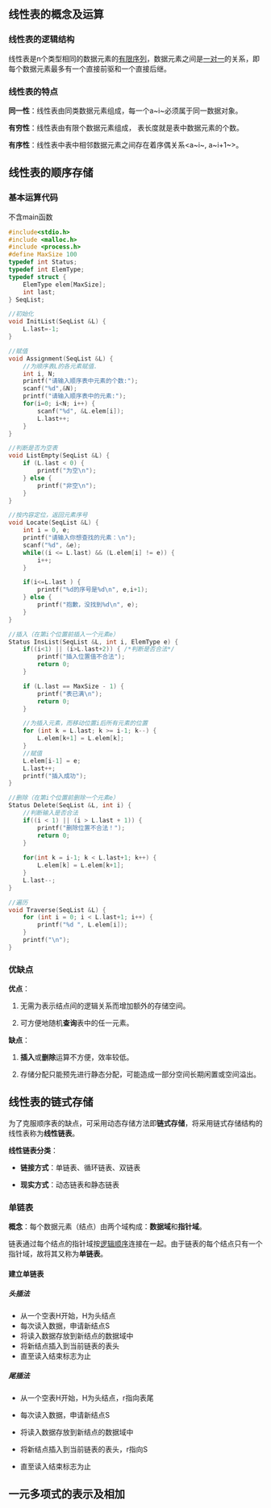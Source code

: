 ## 线性表的概念及运算

### **线性表的逻辑结构**

线性表是n个类型相同的数据元素的<u>有限序列</u>，数据元素之间是<u>一对一</u>的关系，即每个数据元素最多有一个直接前驱和一个直接后继。

### **线性表的特点**

**同一性**：线性表由同类数据元素组成，每一个a~i~必须属于同一数据对象。

**有穷性**：线性表由有限个数据元素组成， 表长度就是表中数据元素的个数。 

**有序性**：线性表中表中相邻数据元素之间存在着序偶关系<a~i~, a~i+1~>。    

## 线性表的顺序存储

### 基本运算代码

不含main函数

```c
#include<stdio.h>
#include <malloc.h>
#include <process.h>
#define MaxSize 100
typedef int Status;
typedef int ElemType;
typedef struct {
	ElemType elem[MaxSize];
	int last;
} SeqList;

//初始化
void InitList(SeqList &L) {
	L.last=-1;
}

//赋值
void Assignment(SeqList &L) {
	//为顺序表L的各元素赋值.
	int i, N;
	printf("请输入顺序表中元素的个数:");
	scanf("%d",&N);
	printf("请输入顺序表中的元素:");
	for(i=0; i<N; i++) {
		scanf("%d", &L.elem[i]);
		L.last++;
	}
}

//判断是否为空表
void ListEmpty(SeqList &L) {
	if (L.last < 0) {
		printf("为空\n");
	} else {
		printf("非空\n"); 
	}
}

//按内容定位，返回元素序号
void Locate(SeqList &L) {
	int i = 0, e;
	printf("请输入你想查找的元素：\n");
	scanf("%d", &e); 
	while((i <= L.last) && (L.elem[i] != e)) {
		i++;
	}

	if(i<=L.last ) {
		printf("%d的序号是%d\n", e,i+1);
	} else {
		printf("抱歉，没找到%d\n", e); 
	}
}

//插入（在第i个位置前插入一个元素e）
Status InsList(SeqList &L, int i, ElemType e) {
	if((i<1) || (i>L.last+2)) { /*判断是否合法*/
		printf("插入位置值不合法");
		return 0; 
	}

	if (L.last == MaxSize - 1) {
		printf("表已满\n");
		return 0; 
	}

	//为插入元素，而移动位置i后所有元素的位置
	for (int k = L.last; k >= i-1; k--) { 
		L.elem[k+1] = L.elem[k];
	}
	//赋值
	L.elem[i-1] = e;
	L.last++;
	printf("插入成功");
}

//删除（在第i个位置前删除一个元素e）
Status Delete(SeqList &L, int i) {
	//判断输入是否合法
	if((i < 1) || (i > L.last + 1)) {
		printf("删除位置不合法！"); 
		return 0; 
	} 
	
	for(int k = i-1; k < L.last+1; k++) {
		L.elem[k] = L.elem[k+1];
	}
	L.last--;
} 

//遍历
void Traverse(SeqList &L) {
	for (int i = 0; i < L.last+1; i++) {
		printf("%d ", L.elem[i]);
	}
	printf("\n");
}
```

### 优缺点

**优点**：

1. 无需为表示结点间的逻辑关系而增加额外的存储空间。

2. 可方便地随机**查询**表中的任一元素。

**缺点**：

1. **插入**或**删除**运算不方便，效率较低。

2. 存储分配只能预先进行静态分配，可能造成一部分空间长期闲置或空间溢出。

## 线性表的链式存储

为了克服顺序表的缺点，可采用动态存储方法即**链式存储**，将采用链式存储结构的线性表称为**线性链表**。

**线性链表分类**：

- **链接方式**：单链表、循环链表、双链表

- **现实方式**：动态链表和静态链表

### 单链表

**概念**：每个数据元素（结点）由两个域构成：**数据域**和**指针域**。

链表通过每个结点的指针域按<u>逻辑顺序</u>连接在一起。由于链表的每个结点只有一个指针域，故将其又称为**单链表**。

#### 建立单链表

##### 头插法

- 从一个空表H开始，H为头结点
- 每次读入数据，申请新结点S
- 将读入数据存放到新结点的数据域中
- 将新结点插入到当前链表的表头
- 直至读入结束标志为止

##### 尾插法

- 从一个空表H开始，H为头结点，r指向表尾

- 每次读入数据，申请新结点S

- 将读入数据存放到新结点的数据域中

- 将新结点插入到当前链表的表头，r指向S

- 直至读入结束标志为止

##### 

## 一元多项式的表示及相加 



